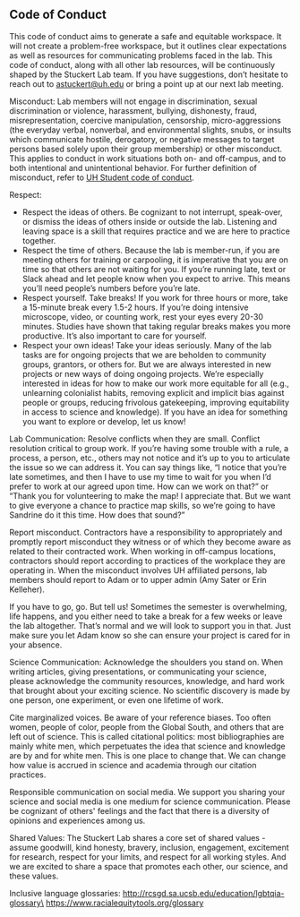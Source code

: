 ## Code of Conduct

This code of conduct aims to generate a safe and equitable workspace. It will not create a problem-free workspace, but it outlines clear expectations as well as resources for communicating problems faced in the lab. This code of conduct, along with all other lab resources, will be continuously shaped by the Stuckert Lab team. If you have suggestions, don’t hesitate to reach out to astuckert@uh.edu or bring a point up at our next lab meeting. 

Misconduct: 
Lab members will not engage in discrimination, sexual discrimination or violence, harassment, bullying, dishonesty, fraud, misrepresentation, coercive manipulation, censorship, micro-aggressions (the everyday verbal, nonverbal, and environmental slights, snubs, or insults which communicate hostile, derogatory, or negative messages to target persons based solely upon their group membership) or other misconduct. This applies to conduct in work situations both on- and off-campus, and to both intentional and unintentional behavior. For further definition of misconduct, refer to [UH Student code of conduct](http://publications.uh.edu/content.php?catoid=47&navoid=17735).

Respect:
* Respect the ideas of others. Be cognizant to not interrupt, speak-over, or dismiss the ideas of others inside or outside the lab. Listening and leaving space is a skill that requires practice and we are here to practice together. 
* Respect the time of others​. Because the lab is member-run, if you are meeting others for training or carpooling, it is imperative that you are on time so that others are not waiting for you. If you’re running late, text or Slack ahead and let people know when you expect to arrive. This means you’ll need people’s numbers before you’re late.
* Respect yourself. Take breaks​! If you work for three hours or more, take a 15-minute break every 1.5-2 hours. If you’re doing intensive microscope, video, or counting work, rest your eyes every 20-30 minutes. Studies have shown that taking regular breaks makes you more productive. It’s also important to care for yourself. 
* Respect your own ideas! Take your ideas seriously​. Many of the lab tasks are for ongoing projects that we are beholden to community groups, grantors, or others for. But we are always interested in new projects or new ways of doing ongoing projects. We’re especially interested in ideas for how to make our work more equitable for all (e.g., unlearning colonialist habits, removing explicit and implicit bias against people or groups, reducing frivolous gatekeeping, improving equitability in access to science and knowledge). If you have an idea for something you want to explore or develop, let us know!

Lab Communication: 
Resolve conflicts when they are small​. Conflict resolution critical to group work. If you’re having some trouble with a rule, a process, a person, etc., others may not notice and it’s up to you to articulate the issue so we can address it. You can say things like, “I notice that you’re late sometimes, and then I have to use my time to wait for you when I’d prefer to work at our agreed upon time. How can we work on that?” or “Thank you for volunteering to make the map! I appreciate that. But we want to give everyone a chance to practice map skills, so we’re going to have Sandrine do it this time. How does that sound?” 

Report misconduct. Contractors have a responsibility to appropriately and promptly report misconduct they witness or of which they become aware as related to their contracted work. When working in off-campus locations, contractors should report according to practices of the workplace they are operating in. When the misconduct involves UH affiliated persons, lab members should report to Adam or to upper admin (Amy Sater or Erin Kelleher). 

If you have to go, go. But tell us​! Sometimes the semester is overwhelming, life happens, and you either need to take a break for a few weeks or leave the lab altogether. That’s normal and we will look to support you in that. Just make sure you let Adam know so she can ensure your project is cared for in your absence.

Science Communication:
Acknowledge the shoulders you stand on​. When writing articles, giving presentations, or communicating your science, please acknowledge the community resources, knowledge, and hard work that brought about your exciting science. No scientific discovery is made by one person, one experiment, or even one lifetime of work. 

Cite marginalized voices​. Be aware of your reference biases. Too often women, people of color, people from the Global South, and others that are left out of science. This is called citational politics: most bibliographies are mainly white men, which perpetuates the idea that science and knowledge are by and for white men. This is one place to change that. We can change how value is accrued in science and academia through our citation practices.

Responsible communication on social media. We support you sharing your science and social media is one medium for science communication. Please be cognizant of others' feelings and the fact that there is a diversity of opinions and experiences among us. 

Shared Values:
The Stuckert Lab shares a core set of shared values - assume goodwill, kind honesty, bravery, inclusion, engagement, excitement for research, respect for your limits, and respect for all working styles. And we are excited to share a space that promotes each other, our science, and these values.

Inclusive language glossaries:
http://rcsgd.sa.ucsb.edu/education/lgbtqia-glossary\
https://www.racialequitytools.org/glossary


